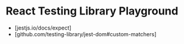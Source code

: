 # React Testing Library Playground

- [jestjs.io/docs/expect]
- [github.com/testing-library/jest-dom#custom-matchers]